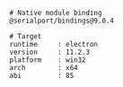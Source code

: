     # Native module binding
    @serialport/bindings@9.0.4
    
    # Target
    runtime     : electron 
    version     : 11.2.3
    platform    : win32
    arch        : x64
    abi         : 85
